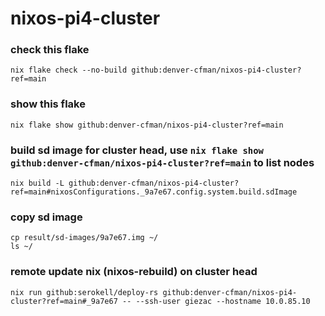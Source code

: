 # nixos-pi4-cluster

### check this flake
```
nix flake check --no-build github:denver-cfman/nixos-pi4-cluster?ref=main
```

### show this flake
```
nix flake show github:denver-cfman/nixos-pi4-cluster?ref=main
```

### build sd image for cluster head, use ` nix flake show github:denver-cfman/nixos-pi4-cluster?ref=main ` to list nodes
```
nix build -L github:denver-cfman/nixos-pi4-cluster?ref=main#nixosConfigurations._9a7e67.config.system.build.sdImage
```

### copy sd image
```
cp result/sd-images/9a7e67.img ~/
ls ~/
```

### remote update nix (nixos-rebuild) on cluster head
```
nix run github:serokell/deploy-rs github:denver-cfman/nixos-pi4-cluster?ref=main#_9a7e67 -- --ssh-user giezac --hostname 10.0.85.10
```
